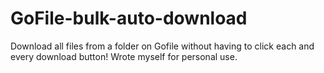 # GoFile-bulk-auto-download

Download all files from a folder on Gofile without having to click each and every download button!
Wrote myself for personal use.
